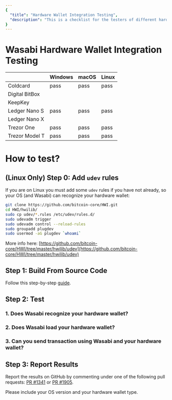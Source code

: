 ```yaml
---
{
  "title": "Hardware Wallet Integration Testing",
  "description": "This is a checklist for the testers of different hardware wallets to ensure proper integration with off-line signing devices. This is the Wasabi documentation, an archive of knowledge about the open-source, non-custodial and privacy-focused Bitcoin wallet for desktop."
}
---
```




# Wasabi Hardware Wallet Integration Testing

|                | Windows | macOS     | Linux   |
|----------------|---------|---------|---------|
| Coldcard       | pass    | pass    | pass    |
| Digital BitBox |         |         |         |
| KeepKey        |         |         |         |
| Ledger Nano S  | pass    | pass    | pass    |
| Ledger Nano X  |         |         |         |
| Trezor One     | pass    | pass    | pass    |
| Trezor Model T | pass    | pass    | pass    |

# How to test?

## (Linux Only) Step 0: Add `udev` rules

If you are on Linux you must add some `udev` rules if you have not already, so your OS (and Wasabi) can recognize your hardware wallet:

```sh
git clone https://github.com/bitcoin-core/HWI.git
cd HWI/hwilib/
sudo cp udev/*.rules /etc/udev/rules.d/
sudo udevadm trigger
sudo udevadm control --reload-rules
sudo groupadd plugdev
sudo usermod -aG plugdev `whoami`
```

More info here: [https://github.com/bitcoin-core/HWI/tree/master/hwilib/udev](https://github.com/bitcoin-core/HWI/tree/master/hwilib/udev)

## Step 1: Build From Source Code

Follow this step-by-step [guide](../using-wasabi/BuildSource.md).

## Step 2: Test

### 1. Does Wasabi recognize your hardware wallet?
### 2. Does Wasabi load your hardware wallet?
### 3. Can you send transaction using Wasabi and your hardware wallet?

## Step 3: Report Results

Report the results on GitHub by commenting under one of the following pull requests: [PR #1341](https://github.com/zkSNACKs/WalletWasabi/pull/1341) or [PR #1905](https://github.com/zkSNACKs/WalletWasabi/pull/1905).

Please include your OS version and your hardware wallet type.
